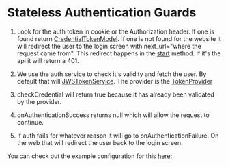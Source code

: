 # Stateless Authentication Guards

1) Look for the auth token in cookie or the Authorization header. If one is found return [CredentialTokenModel](https://github.com/phptuts/StarterBundleForSymfony/blob/master/src/Model/Credential/CredentialTokenModel.php).  If one is not found for the website it will redirect the user to the login screen with next_url="where the request came from".  This redirect happens in the [start](https://github.com/phptuts/StarterBundleForSymfony/blob/master/src/Security/Guard/StateLess/WebsiteGuard.php#L70) method.  If it's the api it will return a 401.

2) We use the auth service to check it's validity and fetch the user.  By default that will [JWSTokenService](https://github.com/phptuts/StarterBundleForSymfony/blob/master/src/Service/JWSTokenService.php).  The provider is the [TokenProvider](https://github.com/phptuts/StarterBundleForSymfony/blob/master/src/Security/Provider/TokenProvider.php)

3) checkCredential will return true because it has already been validated by the provider.

4) onAuthenticationSuccess returns null which will allow the request to continue.

5) If auth fails for whatever reason it will go to onAuthenticationFailure.  On the web that will redirect the user back to the login screen.

You can check out the example configuration for this [here](https://github.com/phptuts/starter-bundle-example/blob/master/app/config/security.yml#L75):



